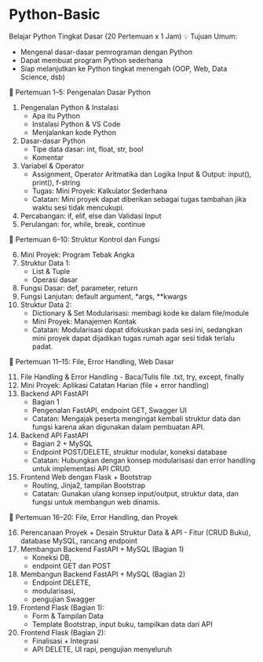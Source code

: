 # Python-Basic

Belajar Python Tingkat Dasar (20 Pertemuan x 1 Jam)
💡 Tujuan Umum:

- Mengenal dasar-dasar pemrograman dengan Python
- Dapat membuat program Python sederhana
- Siap melanjutkan ke Python tingkat menengah (OOP, Web, Data Science, dsb)

📅 Pertemuan 1–5: Pengenalan Dasar Python

1. Pengenalan Python & Instalasi
   - Apa itu Python
   - Instalasi Python & VS Code
   - Menjalankan kode Python
2. Dasar-dasar Python
   - Tipe data dasar: int, float, str, bool
   - Komentar
3. Variabel & Operator
   - Assignment, Operator Aritmatika dan Logika Input & Output: input(), print(), f-string
   - Tugas: Mini Proyek: Kalkulator Sederhana
   - Catatan: Mini proyek dapat diberikan sebagai tugas tambahan jika waktu sesi tidak mencukupi.
4. Percabangan: if, elif, else dan Validasi Input
5. Perulangan: for, while, break, continue

📅 Pertemuan 6–10: Struktur Kontrol dan Fungsi

6. Mini Proyek: Program Tebak Angka
7. Struktur Data 1:
   - List & Tuple
   - Operasi dasar
8. Fungsi Dasar: def, parameter, return
9. Fungsi Lanjutan: default argument, \*args, \*\*kwargs
10. Struktur Data 2:
    - Dictionary & Set Modularisasi: membagi kode ke dalam file/module
    - Mini Proyek: Manajemen Kontak
    - Catatan: Modularisasi dapat difokuskan pada sesi ini, sedangkan mini proyek dapat dijadikan tugas rumah agar sesi tidak terlalu padat.

📅 Pertemuan 11–15: File, Error Handling, Web Dasar

11. File Handling & Error Handling - Baca/Tulis file .txt, try, except, finally
12. Mini Proyek: Aplikasi Catatan Harian (file + error handling)
13. Backend API FastAPI
    - Bagian 1
    - Pengenalan FastAPI, endpoint GET, Swagger UI
    - Catatan: Mengajak peserta mengingat kembali struktur data dan fungsi karena akan digunakan dalam pembuatan API.
14. Backend API FastAPI
    - Bagian 2 + MySQL
    - Endpoint POST/DELETE, struktur modular, koneksi database
    - Catatan: Hubungkan dengan konsep modularisasi dan error handling untuk implementasi API CRUD
15. Frontend Web dengan Flask + Bootstrap
    - Routing, Jinja2, tampilan Bootstrap
    - Catatan: Gunakan ulang konsep input/output, struktur data, dan fungsi untuk membangun web dinamis.

📅 Pertemuan 16–20: File, Error Handling, dan Proyek

16. Perencanaan Proyek + Desain Struktur Data & API - Fitur (CRUD Buku), database MySQL, rancang endpoint
17. Membangun Backend FastAPI + MySQL (Bagian 1)
    - Koneksi DB,
    - endpoint GET dan POST
18. Membangun Backend FastAPI + MySQL (Bagian 2)
    - Endpoint DELETE,
    - modularisasi,
    - pengujian Swagger
19. Frontend Flask (Bagian 1):
    - Form & Tampilan Data
    - Template Bootstrap, input buku, tampilkan data dari API
20. Frontend Flask (Bagian 2):
    - Finalisasi + Integrasi
    - API DELETE, UI rapi, pengujian menyeluruh

